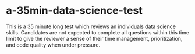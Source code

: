 # a-35min-data-science-test
This is a 35 minute long test which reviews an individuals data science skills. Candidates are not expected to complete all questions within this time limit to give the reviewer a sense of their time management, prioritization, and code quality when under pressure. 
